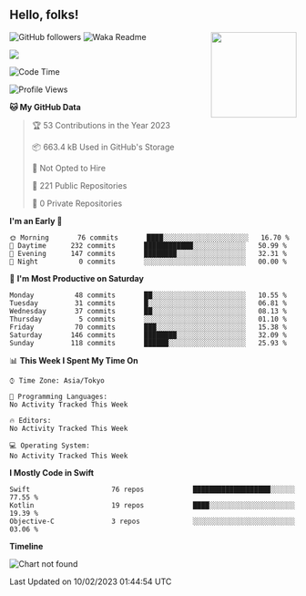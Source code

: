 ## Hello, folks! 

<p>
<img align="right" src="https://media.giphy.com/media/26ufdb3cYKwbRtYVW/giphy.gif" style="max-width:100%;" height="150px">
 
![GitHub followers](https://img.shields.io/github/followers/YamamotoDesu?label=Follow&style=social)
![Waka Readme](https://github.com/YamamotoDesu/YamamotoDesu/workflows/Waka%20Readme/badge.svg)

![](https://github-profile-summary-cards.vercel.app/api/cards/profile-details?username=YamamotoDesu&theme=vue)

<!--START_SECTION:waka-->
![Code Time](http://img.shields.io/badge/Code%20Time-207%20hrs%2025%20mins-blue)

![Profile Views](http://img.shields.io/badge/Profile%20Views-3-blue)

**🐱 My GitHub Data** 

> 🏆 53 Contributions in the Year 2023
 > 
> 📦 663.4 kB Used in GitHub's Storage 
 > 
> 🚫 Not Opted to Hire
 > 
> 📜 221 Public Repositories 
 > 
> 🔑 0 Private Repositories  
 > 
**I'm an Early 🐤** 

```text
🌞 Morning       76 commits       ████░░░░░░░░░░░░░░░░░░░░░   16.70 % 
🌆 Daytime      232 commits       ████████████░░░░░░░░░░░░░   50.99 % 
🌃 Evening      147 commits       ████████░░░░░░░░░░░░░░░░░   32.31 % 
🌙 Night          0 commits       ░░░░░░░░░░░░░░░░░░░░░░░░░   00.00 % 

```
📅 **I'm Most Productive on Saturday** 

```text
Monday          48 commits       ██░░░░░░░░░░░░░░░░░░░░░░░   10.55 % 
Tuesday         31 commits       █░░░░░░░░░░░░░░░░░░░░░░░░   06.81 % 
Wednesday       37 commits       ██░░░░░░░░░░░░░░░░░░░░░░░   08.13 % 
Thursday         5 commits       ░░░░░░░░░░░░░░░░░░░░░░░░░   01.10 % 
Friday          70 commits       ███░░░░░░░░░░░░░░░░░░░░░░   15.38 % 
Saturday       146 commits       ████████░░░░░░░░░░░░░░░░░   32.09 % 
Sunday         118 commits       ██████░░░░░░░░░░░░░░░░░░░   25.93 % 

```


📊 **This Week I Spent My Time On** 

```text
⌚︎ Time Zone: Asia/Tokyo

💬 Programming Languages: 
No Activity Tracked This Week

🔥 Editors: 
No Activity Tracked This Week

💻 Operating System: 
No Activity Tracked This Week

```

**I Mostly Code in Swift** 

```text
Swift                    76 repos            ███████████████████░░░░░░   77.55 % 
Kotlin                   19 repos            ████░░░░░░░░░░░░░░░░░░░░░   19.39 % 
Objective-C              3 repos             ░░░░░░░░░░░░░░░░░░░░░░░░░   03.06 % 

```


**Timeline**

![Chart not found](https://raw.githubusercontent.com/YamamotoDesu/YamamotoDesu/main/charts/bar_graph.png) 


 Last Updated on 10/02/2023 01:44:54 UTC
<!--END_SECTION:waka-->


